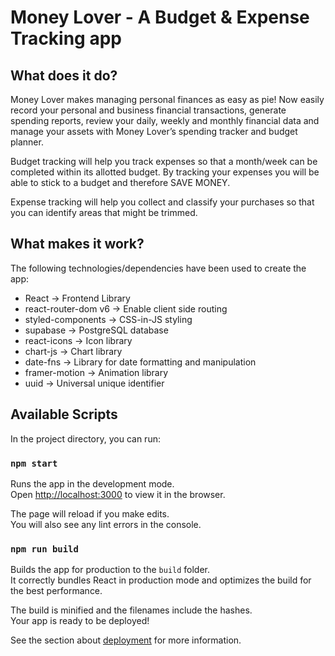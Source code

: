# Money Lover - A Budget & Expense Tracking app

## What does it do?

Money Lover makes managing personal finances as easy as pie! Now easily record your personal and business financial transactions, generate spending reports, review your daily, weekly and monthly financial data and manage your assets with Money Lover’s spending tracker and budget planner.

Budget tracking will help you track expenses so that a month/week can be completed within its allotted budget. By tracking your expenses you will be able to stick to a budget and therefore SAVE MONEY.

Expense tracking will help you collect and classify your purchases so that you can identify areas that might be trimmed.

## What makes it work?

The following technologies/dependencies have been used to create the app:

* React -> Frontend Library
* react-router-dom v6 -> Enable client side routing
* styled-components -> CSS-in-JS styling
* supabase -> PostgreSQL database
* react-icons -> Icon library
* chart-js -> Chart library
* date-fns -> Library for date formatting and manipulation
* framer-motion -> Animation library
* uuid -> Universal unique identifier 

## Available Scripts

In the project directory, you can run:

### `npm start`

Runs the app in the development mode.\
Open [http://localhost:3000](http://localhost:3000) to view it in the browser.

The page will reload if you make edits.\
You will also see any lint errors in the console.

### `npm run build`

Builds the app for production to the `build` folder.\
It correctly bundles React in production mode and optimizes the build for the best performance.

The build is minified and the filenames include the hashes.\
Your app is ready to be deployed!

See the section about [deployment](https://facebook.github.io/create-react-app/docs/deployment) for more information.
